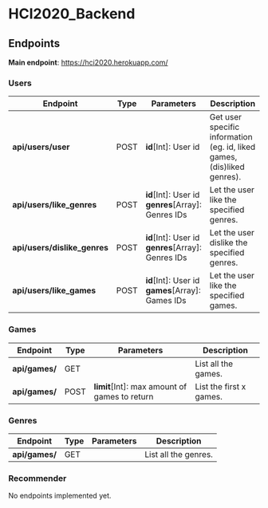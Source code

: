 # HCI2020_Backend

## Endpoints

**Main endpoint**: https://hci2020.herokuapp.com/

### Users

| Endpoint                     | Type | Parameters                                             | Description                                                             |
| ---------------------------- | ---- | ------------------------------------------------------ | ----------------------------------------------------------------------- |
| **api/users/user**           | POST | **id**[Int]: User id                                   | Get user specific information (eg. id, liked games, (dis)liked genres). |
| **api/users/like_genres**    | POST | **id**[Int]: User id<br/>**genres**[Array]: Genres IDs | Let the user like the specified genres.                                 |
| **api/users/dislike_genres** | POST | **id**[Int]: User id<br/>**genres**[Array]: Genres IDs | Let the user dislike the specified genres.                              |
| **api/users/like_games**     | POST | **id**[Int]: User id<br/>**games**[Array]: Games IDs   | Let the user like the specified games.                                  |

### Games

| Endpoint       | Type | Parameters                                    | Description             |
| -------------- | ---- | --------------------------------------------- | ----------------------- |
| **api/games/** | GET  |                                               | List all the games.     |
| **api/games/** | POST | **limit**[Int]: max amount of games to return | List the first x games. |

### Genres

| Endpoint       | Type | Parameters | Description          |
| -------------- | ---- | ---------- | -------------------- |
| **api/games/** | GET  |            | List all the genres. |

### Recommender

No endpoints implemented yet.

<!-- | Endpoint       | Type | Parameters | Description          |
| -------------- | ---- | ---------- | -------------------- |
| **api/games/** | GET  |            | List all the genres. | -->
